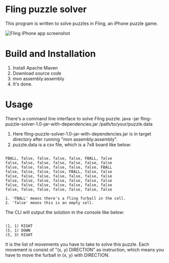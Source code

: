 Fling puzzle solver
===================

This program is written to solve puzzles in Fling, an iPhone puzzle game.

![Fling iPhone app screenshot](http://farm5.static.flickr.com/4153/4993541140_e606ce387d.jpg "Fling! iPhone app screenshot")

Build and Installation
===================
1. Install Apache Maven
2. Download source code
3. mvn assembly:assembly
4. It's done.

Usage
======================
There's a command line interface to solve Fling puzzle. 
java -jar fling-puzzle-solver-1.0-jar-with-dependencies.jar /path/to/your/puzzle.data

1. Here fling-puzzle-solver-1.0-jar-with-dependencies.jar is in target directory after running "mvn assembly:assembly".
2. puzzle.data is a csv file, which is a 7x8 board like below:
 <pre><code>
FBALL, false, false, false, false, FBALL, false
false, false, false, false, false, false, false
false, false, false, false, false, false, FBALL
false, false, false, false, FBALL, false, false
false, false, false, false, false, false, false
false, false, false, false, false, false, false
false, false, false, false, false, false, false
false, false, false, false, false, false, false
</code></pre>
	1. 'FBALL' means there's a fling furball in the cell.
	2. 'false' means this is an empty cell.

The CLI will output the solution in the console like below:
<pre><code>
(1, 1) RIGHT
(5, 1) DOWN
(5, 3) RIGHT
</code></pre>
It is the list of movements you have to take to solve this puzzle. 
Each movement is consist of "(x, y) DIRECTION" as instruction, which means you have to move the furball in (x, y) with DIRECTION.
